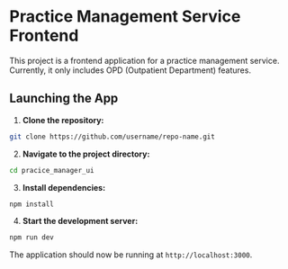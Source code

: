 # Practice Management Service Frontend

This project is a frontend application for a practice management service. Currently, it only includes OPD (Outpatient Department) features.

## Launching the App

1. **Clone the repository:**

```bash
git clone https://github.com/username/repo-name.git
```

2. **Navigate to the project directory:**

```bash
cd pracice_manager_ui
```

3. **Install dependencies:**

```bash
npm install
```

4. **Start the development server:**

```bash
npm run dev
```

The application should now be running at `http://localhost:3000`.
